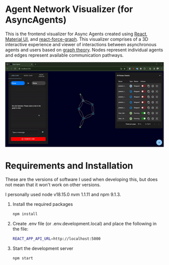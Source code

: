# Agent Network Visualizer (for AsyncAgents)

This is the frontend visualizer for Async Agents created using [React](https://react.dev/), [Material UI](https://mui.com/), and [react-force-graph](https://github.com/vasturiano/react-force-graph). This visualizer comprises of a 3D interactive experience and viewer of interactions between asynchronous agents and users based on [graph theory](https://en.wikipedia.org/wiki/Graph_theory). Nodes represent individual agents and edges represent available communication pathways.

![Alt Text](https://github.com/awkyu/AsyncAgents/blob/main/media/demo.gif)

# Requirements and Installation
These are the versions of software I used when developing this, but does not mean that it won't work on other versions.

I personally used node v18.15.0 nvm 1.1.11 and npm 9.1.3.

1. Install the required packages

   ```sh
   npm install
   ```

2. Create .env file (or .env.development.local) and place the following in the file:

   ```sh
   REACT_APP_API_URL=http://localhost:5000
   ```

3. Start the development server

   ```sh
   npm start
   ```
